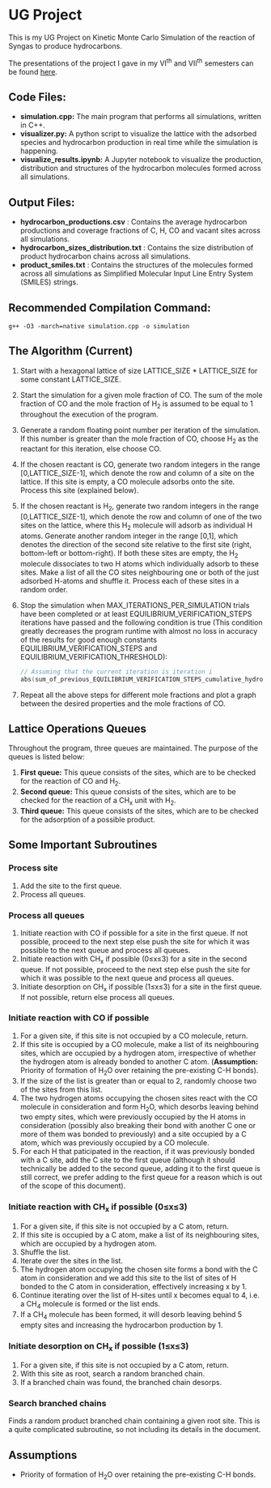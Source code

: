 # UG Project
This is my UG Project on Kinetic Monte Carlo Simulation of the reaction of Syngas to produce hydrocarbons.

The presentations of the project I gave in my VI<sup>th</sup> and VII<sup>th</sup> semesters can be found [here](https://drive.google.com/open?id=187FT8hZuwe3KrRsSElPZhlCjB6SiKi99).

## Code Files:
- **simulation.cpp:** The main program that performs all simulations, written in C++.
- **visualizer.py:** A python script to visualize the lattice with the adsorbed species and hydrocarbon production in real time while the simulation is happening. 
- **visualize_results.ipynb:** A Jupyter notebook to visualize the production, distribution and structures of the hydrocarbon molecules formed across all simulations.

## Output Files:
- **hydrocarbon_productions.csv** : Contains the average hydrocarbon productions and coverage fractions of C, H, CO and vacant sites across all simulations.
- **hydrocarbon_sizes_distribution.txt** : Contains the size distribution of product hydrocarbon chains across all simulations. 
- **product_smiles.txt** : Contains the structures of the molecules formed across all simulations as Simplified Molecular Input Line Entry System (SMILES) strings.

## Recommended Compilation Command:
```posh
g++ -O3 -march=native simulation.cpp -o simulation
```

## The Algorithm (Current)
1. Start with a hexagonal lattice of size LATTICE_SIZE * LATTICE_SIZE for some constant LATTICE_SIZE.
1. Start the simulation for a given mole fraction of CO. The sum of the mole fraction of CO and the mole fraction of H<sub>2</sub> is assumed to be equal to 1 throughout the execution of the program.
1. Generate a random floating point number per iteration of the simulation. If this number is greater than the mole fraction of CO, choose H<sub>2</sub> as the reactant for this iteration, else choose CO.
1. If the chosen reactant is CO, generate two random integers in the range [0,LATTICE_SIZE-1], which denote the row and column of a site on the lattice. If this site is empty, a CO molecule adsorbs onto the site. Process this site (explained below).
1. If the chosen reactant is H<sub>2</sub>, generate two random integers in the range [0,LATTICE_SIZE-1], which denote the row and column of one of the two sites on the lattice, where this H<sub>2</sub> molecule will adsorb as individual H atoms. Generate another random integer in the range [0,1], which denotes the direction of the second site relative to the first site (right, bottom-left or bottom-right). If both these sites are empty, the H<sub>2</sub> molecule dissociates to two H atoms which individually adsorb to these sites. Make a list of all the CO sites neighbouring one or both of the just adsorbed H-atoms and shuffle it. Process each of these sites in a random order.
1. Stop the simulation when MAX_ITERATIONS_PER_SIMULATION trials have been completed or at least EQUILIBRIUM_VERIFICATION_STEPS iterations have passed and the following condition is true (This condition greatly decreases the program runtime with almost no loss in accuracy of the results for good enough constants EQUILIBRIUM_VERIFICATION_STEPS and EQUILIBRIUM_VERIFICATION_THRESHOLD):

    ```c++
    // Assuming that the current iteration is iteration i
    abs(sum_of_previous_EQUILIBRIUM_VERIFICATION_STEPS_cumulative_hydrocarbon_productions - (cumulative_hydrocarbon_production[i-EQUILIBRIUM_VERIFICATION_STEPS+1] + cumulative_hydrocarbon_production[i-    EQUILIBRIUM_VERIFICATION_STEPS+1]) * EQUILIBRIUM_VERIFICATION_STEPS / 2) <= EQUILIBRIUM_VERIFICATION_THRESHOLD)
    ```

1. Repeat all the above steps for different mole fractions and plot a graph between the desired properties and the mole fractions of CO.


## Lattice Operations Queues

Throughout the program, three queues are maintained. The purpose of the queues is listed below:
1. **First queue:** This queue consists of the sites, which are to be checked for the reaction of CO and H<sub>2</sub>.
1. **Second queue:** This queue consists of the sites, which are to be checked for the reaction of a CH<sub>x</sub> unit with H<sub>2</sub>.
1. **Third queue:** This queue consists of the sites, which are to be checked for the adsorption of a possible product.


## Some Important Subroutines

### Process site
1. Add the site to the first queue.
1. Process all queues.

### Process all queues
1. Initiate reaction with CO if possible for a site in the first queue. If not possible, proceed to the next step else push the site for which it was possible to the next queue and process all queues.
1. Initiate reaction with CH<sub>x</sub> if possible (0&leq;x&leq;3) for a site in the second queue. If not possible, proceed to the next step else push the site for which it was possible to the next queue and process all queues.
1. Initiate desorption on CH<sub>x</sub> if possible (1&leq;x&leq;3) for a site in the first queue. If not possible, return else process all queues.

### Initiate reaction with CO if possible
1. For a given site, if this site is not occupied by a CO molecule, return.
1. If this site is occupied by a CO molecule, make a list of its neighbouring sites, which are occupied by a hydrogen atom, irrespective of whether the hydrogen atom is already bonded to another C atom. (**Assumption:** Priority of formation of H<sub>2</sub>O over retaining the pre-existing C-H bonds).
1. If the size of the list is greater than or equal to 2, randomly choose two of the sites from this list.
1. The two hydrogen atoms occupying the chosen sites react with the CO molecule in consideration and form H<sub>2</sub>O, which desorbs leaving behind two empty sites, which were previously occupied by the H atoms in consideration (possibly also breaking their bond with another C one or more of them was bonded to previously) and a site occupied by a C atom, which was previously occupied by a CO molecule.
1. For each H that paticipated in the reaction, if it was previously bonded with a C site, add the C site to the first queue (although it should technically be added to the second queue, adding it to the first queue is still correct, we prefer adding to the first queue for a reason which is out of the scope of this document).

### Initiate reaction with CH<sub>x</sub> if possible (0&leq;x&leq;3)
1. For a given site, if this site is not occupied by a C atom, return.
1. If this site is occupied by a C atom, make a list of its neighbouring sites, which are occupied by a hydrogen atom.
1. Shuffle the list.
1. Iterate over the sites in the list.
1. The hydrogen atom occupying the chosen site forms a bond with the C atom in consideration and we add this site to the list of sites of H bonded to the C atom in consideration, effectively increasing x by 1.
1. Continue iterating over the list of H-sites until x becomes equal to 4, i.e. a CH<sub>4</sub> molecule is formed or the list ends.
1. If a CH<sub>4</sub> molecule has been formed, it will desorb leaving behind 5 empty sites and increasing the hydrocarbon production by 1.

### Initiate desorption on CH<sub>x</sub> if possible (1&leq;x&leq;3)
1. For a given site, if this site is not occupied by a C atom, return.
1. With this site as root, search a random branched chain.
1. If a branched chain was found, the branched chain desorps.

### Search branched chains
Finds a random product branched chain containing a given root site.
This is a quite complicated subroutine, so not including its details in the document.


## Assumptions

- Priority of formation of H<sub>2</sub>O over retaining the pre-existing C-H bonds.

